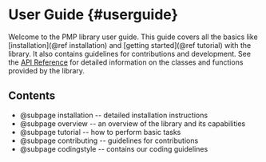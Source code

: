 # User Guide {#userguide}

Welcome to the PMP library user guide. This guide covers all the basics like
[installation](@ref installation) and [getting started](@ref tutorial) with the
library. It also contains guidelines for contributions and development. See the
[API Reference](usergroup0.html) for detailed information on the classes and
functions provided by the library.

## Contents

- @subpage installation -- detailed installation instructions
- @subpage overview -- an overview of the library and its capabilities
- @subpage tutorial -- how to perform basic tasks
- @subpage contributing -- guidelines for contributions
- @subpage codingstyle -- contains our coding guidelines
